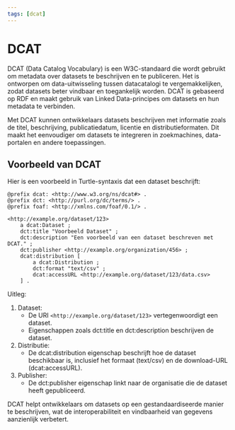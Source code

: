 ```yaml
---
tags: [dcat]
---
```


# DCAT

DCAT (Data Catalog Vocabulary) is een W3C-standaard die wordt gebruikt om metadata over datasets te beschrijven en te publiceren. Het is ontworpen om data-uitwisseling tussen datacatalogi te vergemakkelijken, zodat datasets beter vindbaar en toegankelijk worden. DCAT is gebaseerd op RDF en maakt gebruik van Linked Data-principes om datasets en hun metadata te verbinden.

Met DCAT kunnen ontwikkelaars datasets beschrijven met informatie zoals de titel, beschrijving, publicatiedatum, licentie en distributieformaten. Dit maakt het eenvoudiger om datasets te integreren in zoekmachines, data-portalen en andere toepassingen.

## Voorbeeld van DCAT

Hier is een voorbeeld in Turtle-syntaxis dat een dataset beschrijft:

```turtle
@prefix dcat: <http://www.w3.org/ns/dcat#> .
@prefix dct: <http://purl.org/dc/terms/> .
@prefix foaf: <http://xmlns.com/foaf/0.1/> .

<http://example.org/dataset/123>
    a dcat:Dataset ;
    dct:title "Voorbeeld Dataset" ;
    dct:description "Een voorbeeld van een dataset beschreven met DCAT." ;
    dct:publisher <http://example.org/organization/456> ;
    dcat:distribution [
        a dcat:Distribution ;
        dct:format "text/csv" ;
        dcat:accessURL <http://example.org/dataset/123/data.csv>
    ] .
```

Uitleg:

1. Dataset:
    - De URI `<http://example.org/dataset/123>` vertegenwoordigt een dataset.
    - Eigenschappen zoals dct:title en dct:description beschrijven de dataset.
1. Distributie:
    - De dcat:distribution eigenschap beschrijft hoe de dataset beschikbaar is, inclusief het formaat (text/csv) en de download-URL (dcat:accessURL).
1. Publisher:
    - De dct:publisher eigenschap linkt naar de organisatie die de dataset heeft gepubliceerd.

DCAT helpt ontwikkelaars om datasets op een gestandaardiseerde manier te beschrijven, wat de interoperabiliteit en vindbaarheid van gegevens aanzienlijk verbetert.
